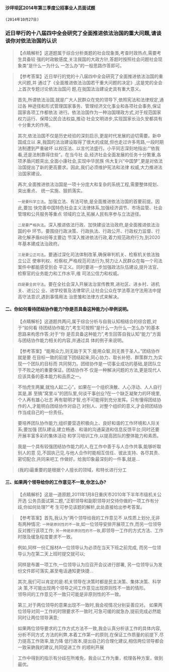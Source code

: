 
#### 沙坪坝区2014年第三季度公招事业人员面试题
    (2014年10月27日)

### 近日举行的十八届四中全会研究了全面推进依法治国的重大问题,请谈谈你对依法治国的认识
>   【点睛解析】这道题属于综合分析类题的社会现象类,考查时政热点,需要考生具备较
强的时政敏感度,关注我国的大政方针,答题时按照社会问题社会现象类“是什么一为什么
一怎么办”的一般思路作答即可。

>   【参考答案】近日举行的党的十八届四中全会研究了全面推进依法治国的重大问题,并
通过了《全面推进依法治国若干重大问题的决定》,这是党的全会上首次专题讨论依法治国问
题,在我国法治建设史具有重大意义。

>   首先,所谓依法治国,就是广大人民群众在党的领导下,依照宪法和法律规定,通过各
种途径和形式管理国家事务、管理经济文化事业和各项社会事务,保证国家各项工作都依法
进行。依法治国作为一种治国理政方式,对于规范国家权力运行、保障公民合法权益,推动
社会文明进步,实现国家长治久安都具有十分重大的作用。

>   其次,依法治国不仅是历史经验的深刻启示,更是时代发展的迫切需要。新中国成立以
来,我国的法治建设取得了很大的成就,但也走过许多弯路,一段时期法制遭到严重破坏
以权压法、以言代法盛行。小平同志深刻地指出:“‘依我看,还是法制靠得住些”。在当今社
会,经济社会全面发展的任务十分繁重,各项矛盾问题突出,全面小康社会,实现中华民族
伟大复兴“中国梦”,更是对依法治国提出了新的更高要求。因此,我们必须维护宪法和法律
权威,大力推进法治国家建设。


>   再次,全面推进依法治国是一项十分庞大和复杂的系统工程,需要整体规划、突出重点、
统一实施、狠抓落实。

>   `一是要科学立法`。加强立法、有法可依,是全面推进依法治国的首要前提。因此,要加
快完善中国特色社会主义法律体系,加强经济调节、市场监管、社会管理和公共服务等重点
领域的立法,拓展人民有序参与立法途径。

>   `二是要严格执法`。深入推进依法行政、加快建设法治政府,是全面推进依法治国的中
环节。要围绕行政决策、行政执法、行政公开、行政权力监督、行政化解矛盾纠纷等主要边
节深入推进依法行政,着力规范政府行为,到2020年基本建成法治政府。


>   `三是要公正司法`。要通过深化司法体制改革,确保审判机关、检察机关依法独立公正
使审判权、检察权,严格规范司法行为,努力让人民群众在每一个司法案件中都能感受到会
平正义。同时要进一步加强政法队伍建设,提升法官、检察官的业务能力和工作水平,维
司法公信力和权威。

>   `四是要全民守法`。要在全社会深入开展法治宣传教育,进社区、进乡村、进机关、进公公
业、进学校普及法律常识,让社会公众在学法尊法守法用法中提高守法意识,遇到事情用法
治思雏和法律方式来解决。


#### 二、你如何看待团结协作能力?你是否具备这种能力小举例说明。
>   【点睛解析】这道题共两问,属于综合分析与自我认知相结合的综合题,对于“如何看
待团结协作能力”,考生可按照“是什么一为什么一怎么办”的基本思路来构思作答;对于“你
是否具备这种能力”,考生回答自我认知“能力”方面与团结协作能力相关的内容,并通过具
体的例子来说明。

>   【参考答案】“能用众力,则无敌于天下;能用众智,则无畏于圣人。”团结协作就是要
在目标一致的前提下团结起来,同心协力、取长补短、群策群力,为实现一个团队的目标而
共同努力。团结协作是一切事业成功的基础,是团队立于不败之地的重要保证。团结协作不
仅是一种解决问题的方法,更是现代人应该具备的基本能力和品质之一。

>   不怕虎生两翼,就怕人起二心”。如果在一个组织涣散、人心浮动、人人自行其是,甚
至搞“窝里斗”的团队里,何谈干事创业?在一个缺乏凝聚力的环境里,个人再有雄心壮志
再有聪明才智,也不可能得到充分发挥。只有懂得团结协作的人,才能明白团结协作对自己
对别人、对整个组织的意义,才会把团结协作当成自己的一份责任。

>   要培养团队协作能力,组织要营造积极向上、良好和谐的工作环境和人际关系;要加强
团队建设,建立畅通、和谐的沟通渠道和信息反馈平台;同时还要开展丰富多彩的集体活动
和学习培训工作,以提高团队的整体能力和素质。

>   我是一个具有较强团结协作能力的人,在工作中善于与人合作共事,能够听取别人的意
见,不固执己见,与他人合作时能相互信任、彼此支持、各尽其责、密切配合,共同来吧工
作做好。给我印象最深刻的一件事,就是…

>   (我的)最重要的是根据个人擅长的领域，和特长进行分工


#### 三、如果两个领导给你的工作意见不一致,你怎么办?
>   【点睛解析】这是一道原题,2011年1月8日重庆市2010年下半年市级机关公开选
公务员面试第二题,“正职领导和副职领导对交待你做的一项工作有分歧,你如何处理?”考
生可参见该题的解析,此处直接给出参考答案。

>   【参考答案】首先,我认为“两个领导给我的工作意见不
从性质上划分,无非有两种情况:
`一种是原则性的不一致`,如一位领导安排开展项工作,而另一位领导反对推行该项工作;
`另一种是非原则性的不一致`,即领导一工作的方式方法、工作时限及缓急程度要求不一致。

>   例如,同样一份汇报材A一位领导认为必须在当天下班之前完成,
而另一位领导认为在第二天上班时提交就可以;

>   同样是布置一项工作,一位领导认为应召开会议进行部署,
另一位领导认为发份文件即可落实,甚至电话通知更快捷…

>   其次,我们可以肯定的是:机关领导在决策时都是民主决策、集体决策、科学决
策,不可能出现两个领导之间工作意见出现原则性不一致的情形。   
领导间的工作意见不一致只可能是非原则性的不一致。   

>   第三,对于两位领导的意果出现不一致时,我会视情况分别妥善应对。
如果两位领导对同一工作的时限要求不一致时,可急可缓的就急办,提前完成必然能同时让两位领导满意;

>   如果两位领导要求的工作方式方法不一致,我会认真分析该工作的具体内容,分析不同方式
方法的利弊,本着工作第一的原则,在保证工作质量的前提下,尽力提高工作效率,致力降
低行政本,提出自己的合理化建议,相信两位领导都会一致采鈉我的建议,共同促进工作
的顺利开展

>   工作中得到的指示有分歧在所难免，我会以工作为重，梳理各种方案，做到最优。




